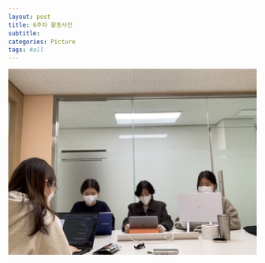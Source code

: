 ```yaml
---
layout: post
title: 6주차 활동사진
subtitle:
categories: Picture
tags: #all
---
```


![1주차사진](/assets/images/week_images/KakaoTalk_20221123_174816084.jpg)
